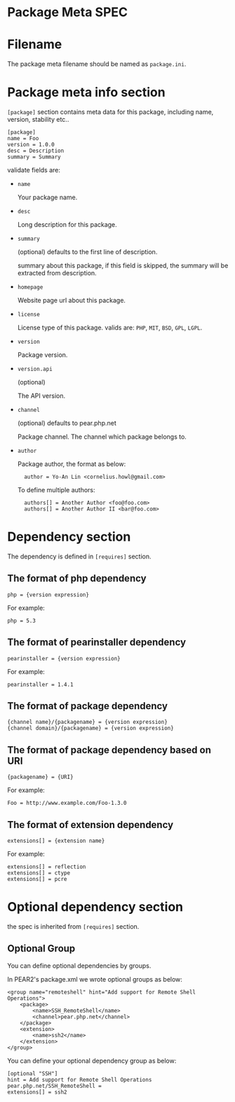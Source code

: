 Package Meta SPEC
=================

# Filename

The package meta filename should be named as `package.ini`.

# Package meta info section

`[package]` section contains meta data for this package, including name,
version, stability etc..

    [package]
    name = Foo
    version = 1.0.0
    desc = Description
    summary = Summary

validate fields are:

* `name`

    Your package name.

* `desc`

    Long description for this package.

* `summary`

    (optional) defaults to the first line of description.
    
    summary about this package, if this field is skipped, the
    summary will be extracted from description.

* `homepage`

    Website page url about this package.

* `license`

    License type of this package. valids are: `PHP`, `MIT`, `BSD`, `GPL`, `LGPL`.

* `version`

    Package version.

* `version.api`

    (optional)

    The API version.


* `channel`

    (optional) defaults to pear.php.net
    
    Package channel. The channel which package belongs to.

* `author`

    Package author, the format as below:

        author = Yo-An Lin <cornelius.howl@gmail.com>

    To define multiple authors:

        authors[] = Another Author <foo@foo.com>
        authors[] = Another Author II <bar@foo.com>

# Dependency section

The dependency is defined in `[requires]` section. 

## The format of php dependency

    php = {version expression}

For example:

    php = 5.3

## The format of pearinstaller dependency

    pearinstaller = {version expression}

For example:

    pearinstaller = 1.4.1

## The format of package dependency

    {channel name}/{packagename} = {version expression}
    {channel domain}/{packagename} = {version expression}

## The format of package dependency based on URI

    {packagename} = {URI}

For example:

    Foo = http://www.example.com/Foo-1.3.0

## The format of extension dependency

    extensions[] = {extension name}

For example:

    extensions[] = reflection
    extensions[] = ctype
    extensions[] = pcre

# Optional dependency section

the spec is inherited from `[requires]` section.

## Optional Group

You can define optional dependencies by groups.

In PEAR2's package.xml we wrote optional groups as below:

    <group name="remoteshell" hint="Add support for Remote Shell Operations">
        <package>
            <name>SSH_RemoteShell</name>
            <channel>pear.php.net</channel>
        </package>
        <extension>
            <name>ssh2</name>
        </extension>
    </group>

You can define your optional dependency group as below:

    [optional "SSH"]
    hint = Add support for Remote Shell Operations
    pear.php.net/SSH_RemoteShell = 
    extensions[] = ssh2
